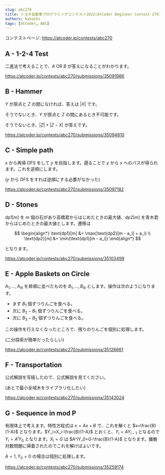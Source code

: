 ```yaml
---
slug: abc270
title: トヨタ自動車プログラミングコンテスト2022(AtCoder Beginner Contest 270)
authors: koboshi
tags: [AtCoder, ABC]
---
```


コンテストページ: https://atcoder.jp/contests/abc270

## A - 1-2-4 Test

二進法で考えることで、$A \ \text{OR} \ B$ が答えになることがわかります。

https://atcoder.jp/contests/abc270/submissions/35091986

## B - Hammer

$Y$ が原点と $Z$ の間になければ、答えは $|X|$ です。

そうでないとき、$Y$ が原点と $Z$ の間にあるとき不可能です。

そうでないとき、$|Z|+|Z-X|$ が答えです。

https://atcoder.jp/contests/abc270/submissions/35094810

## C - Simple path

$x$ から再帰 DFS をして $y$ を目指します。遡ることで $y$ から $x$ へのパスが得られます。これを逆順にします。

($y$ から DFS をすれば逆順にする必要がなかった)

https://atcoder.jp/contests/abc270/submissions/35097182

## D - Stones

$\text{dp1}[m]$ を $m$ 個の石があり高橋君からはじめたときの最大値、$\text{dp2}[m]$ を青木君からはじめたときの最大値とします。遷移は

$$
\begin{align*}
\text{dp1}[m] &= \max(\text{dp2}[m - a_i] + a_i) \\
\text{dp2}[m] &= \min(\text{dp1}[m - a_i])
\end{align*}
$$

となります。

https://atcoder.jp/contests/abc270/submissions/35103499

## E - Apple Baskets on Circle

$A_1,\ldots,A_N$ を昇順に並べたものを $B_1,\ldots,B_N$ とします。操作は次のようになります。

- まず $B_1$ 個ずつりんごを食べる。
- 次に $B_2-B_1$ 個ずつりんごを食べる。
- 次に $B_3-B_2$ 個ずつりんごを食べる。

この操作を行えなくなったところで、残りのりんごを個別に処理します。

(二分探索が簡単だったらしい)

https://atcoder.jp/contests/abc270/submissions/35126661

## F - Transportation

公式解説を写経したので、公式解説を見てください。

(あとで最小全域木をライブラリ化したい)

https://atcoder.jp/contests/abc270/submissions/35143024

## G - Sequence in mod P

有限体上で考えます。特性方程式は $x=Ax+B$ で、これを解くと $x=\frac{B}{1-A}$ となります。$Y_i=X_i-\frac{B}{1-A}$ とおくと、$Y_i=AY_{i-1}$ となるので $Y_i=A^iY_0$ となります。$X_i=G$ は $A^iY_0=G-\frac{B}{1-A}$ となります。離散対数問題に帰着されたのでこれを解けばよいです。

$A=1,Y_0=0$ の場合は個別に処理します。

https://atcoder.jp/contests/abc270/submissions/35259174
